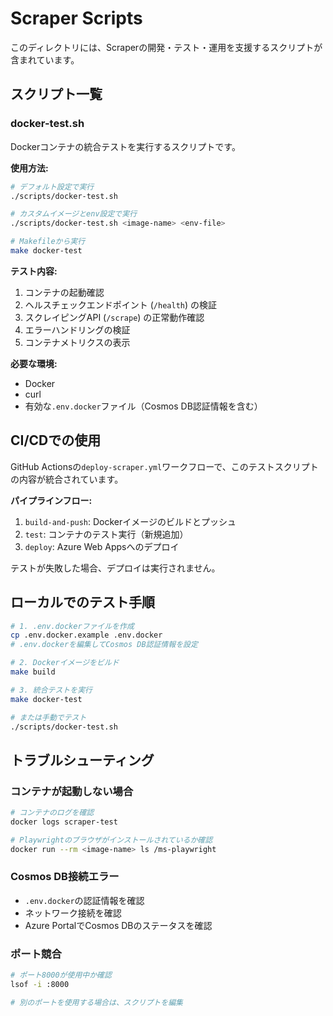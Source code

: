 # Scraper Scripts

このディレクトリには、Scraperの開発・テスト・運用を支援するスクリプトが含まれています。

## スクリプト一覧

### docker-test.sh
Dockerコンテナの統合テストを実行するスクリプトです。

**使用方法:**
```bash
# デフォルト設定で実行
./scripts/docker-test.sh

# カスタムイメージとenv設定で実行
./scripts/docker-test.sh <image-name> <env-file>

# Makefileから実行
make docker-test
```

**テスト内容:**
1. コンテナの起動確認
2. ヘルスチェックエンドポイント (`/health`) の検証
3. スクレイピングAPI (`/scrape`) の正常動作確認
4. エラーハンドリングの検証
5. コンテナメトリクスの表示

**必要な環境:**
- Docker
- curl
- 有効な`.env.docker`ファイル（Cosmos DB認証情報を含む）

## CI/CDでの使用

GitHub Actionsの`deploy-scraper.yml`ワークフローで、このテストスクリプトの内容が統合されています。

**パイプラインフロー:**
1. `build-and-push`: Dockerイメージのビルドとプッシュ
2. `test`: コンテナのテスト実行（新規追加）
3. `deploy`: Azure Web Appsへのデプロイ

テストが失敗した場合、デプロイは実行されません。

## ローカルでのテスト手順

```bash
# 1. .env.dockerファイルを作成
cp .env.docker.example .env.docker
# .env.dockerを編集してCosmos DB認証情報を設定

# 2. Dockerイメージをビルド
make build

# 3. 統合テストを実行
make docker-test

# または手動でテスト
./scripts/docker-test.sh
```

## トラブルシューティング

### コンテナが起動しない場合
```bash
# コンテナのログを確認
docker logs scraper-test

# Playwrightのブラウザがインストールされているか確認
docker run --rm <image-name> ls /ms-playwright
```

### Cosmos DB接続エラー
- `.env.docker`の認証情報を確認
- ネットワーク接続を確認
- Azure PortalでCosmos DBのステータスを確認

### ポート競合
```bash
# ポート8000が使用中か確認
lsof -i :8000

# 別のポートを使用する場合は、スクリプトを編集
```